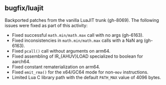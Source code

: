## bugfix/luajit

Backported patches from the vanilla LuaJIT trunk (gh-8069). The following issues
were fixed as part of this activity:

* Fixed successful `math.min/math.max` call with no args (gh-6163).
* Fixed inconsistencies in `math.min/math.max` calls with a NaN arg (gh-6163).
* Fixed `pcall()` call without arguments on arm64.
* Fixed assembling of IR_{AHUV}LOAD specialized to boolean for aarch64.
* Fixed constant rematerialization on arm64.
* Fixed `emit_rma()` for the x64/GC64 mode for non-`mov` instructions.
* Limited Lua C library path with the default `PATH_MAX` value of 4096 bytes.
